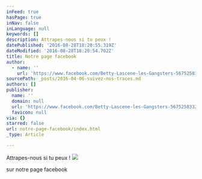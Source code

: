 ```yaml
---
inFeed: true
hasPage: true
inNav: false
inLanguage: null
keywords: []
description: Attrapes-nous si tu peux !
datePublished: '2016-08-28T18:20:55.319Z'
dateModified: '2016-08-28T18:20:54.702Z'
title: Notre page facebook
author:
  - name: ''
    url: 'https://www.facebook.com/Betty-Lascene-les-Gangsters-567525833280705'
sourcePath: _posts/2016-04-06-suivez-nos-traces.md
authors: []
publisher:
  name: ''
  domain: null
  url: 'https://www.facebook.com/Betty-Lascene-les-Gangsters-567525833280705'
  favicon: null
via: {}
starred: false
url: notre-page-facebook/index.html
_type: Article

---
```

Attrapes-nous si tu peux !
![](https://the-grid-user-content.s3-us-west-2.amazonaws.com/b9b23d3a-dc8d-4dc3-9309-c465bb79ee5a.jpg)

sur notre page facebook